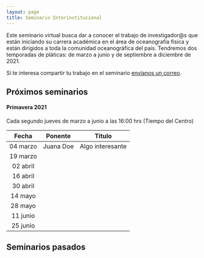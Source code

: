 ```yaml
---
layout: page
title: Seminario Interinstitucional
---
```


Este seminario virtual busca dar a conocer el trabajo de investigador@s que están iniciando su carrera 
académica en el área de oceanografía fisica y están dirigidos a toda 
la comunidad oceanográfica del país. Tendremos dos temporadas de pláticas: de marzo a junio y de septiembre a diciembre de 2021.

Si te interesa compartir tu trabajo en el seminario [envíanos un correo](https://anakarinarm.github.io/RIOF/acercade).

## Próximos seminarios

#### Primavera 2021
Cada segundo jueves de marzo a junio a las 16:00 hrs (Tiempo del Centro)

|Fecha|Ponente|Título|
|:--:|:--:|:--:|
|04 marzo| Juana Doe| Algo interesante|
|19 marzo| ||
|02 abril| ||
|16 abril|||
|30 abril|||
|14 mayo|||
|28 mayo|||
|11 junio|||
|25 junio|||

## Seminarios pasados

